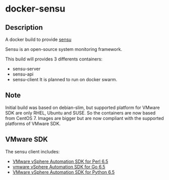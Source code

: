 # docker-sensu

## Description
A docker build to provide [sensu](https://sensu.io/)

Sensu is an open-source system monitoring framework.

This build will provides 3 differents containers:
* sensu-server
* sensu-api
* sensu-client
It is planned to run on docker swarm.

## Note
Initial build was based on debian-slim, but supported platform for VMware SDK are only RHEL, Ubuntu and SUSE.
So the containers are now based from CentOS 7.
Images are bigger but are now compliant with the supported platforms of VMware SDK.

## VMware SDK
The sensu client includes:
* [VMware vSphere Automation SDK for Perl 6.5](https://github.com/vmware/vsphere-automation-sdk-perl)
* [vmware vSphere Automation SDK for Go 6.5](https://github.com/vmware/govmomi)
* [VMware vSphere Automation  SDK for Python 6.5](https://github.com/vmware/pyvmomi)
